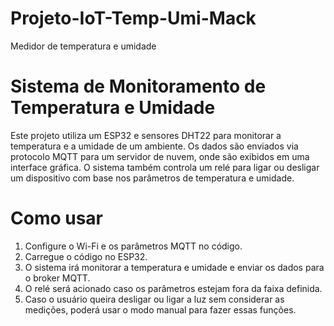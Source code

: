 # Projeto-IoT-Temp-Umi-Mack
Medidor de temperatura e umidade

# Sistema de Monitoramento de Temperatura e Umidade

Este projeto utiliza um ESP32 e sensores DHT22 para monitorar a temperatura e a umidade de um ambiente. Os dados são enviados via protocolo MQTT para um servidor de nuvem, onde são exibidos em uma interface gráfica. O sistema também controla um relé para ligar ou desligar um dispositivo com base nos parâmetros de temperatura e umidade.

# Como usar
1. Configure o Wi-Fi e os parâmetros MQTT no código.
2. Carregue o código no ESP32.
3. O sistema irá monitorar a temperatura e umidade e enviar os dados para o broker MQTT.
4. O relé será acionado caso os parâmetros estejam fora da faixa definida.
5. Caso o usuário queira desligar ou ligar a luz sem considerar as medições, poderá usar o modo manual para fazer essas funções.

